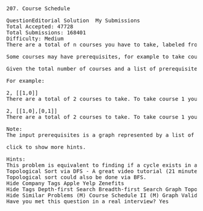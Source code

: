 <pre>
207. Course Schedule  

QuestionEditorial Solution  My Submissions
Total Accepted: 47728
Total Submissions: 168401
Difficulty: Medium
There are a total of n courses you have to take, labeled from 0 to n - 1.

Some courses may have prerequisites, for example to take course 0 you have to first take course 1, which is expressed as a pair: [0,1]

Given the total number of courses and a list of prerequisite pairs, is it possible for you to finish all courses?

For example:

2, [[1,0]]
There are a total of 2 courses to take. To take course 1 you should have finished course 0. So it is possible.

2, [[1,0],[0,1]]
There are a total of 2 courses to take. To take course 1 you should have finished course 0, and to take course 0 you should also have finished course 1. So it is impossible.

Note:
The input prerequisites is a graph represented by a list of edges, not adjacency matrices. Read more about how a graph is represented.

click to show more hints.

Hints:
This problem is equivalent to finding if a cycle exists in a directed graph. If a cycle exists, no topological ordering exists and therefore it will be impossible to take all courses.
Topological Sort via DFS - A great video tutorial (21 minutes) on Coursera explaining the basic concepts of Topological Sort.
Topological sort could also be done via BFS.
Hide Company Tags Apple Yelp Zenefits
Hide Tags Depth-first Search Breadth-first Search Graph Topological Sort
Hide Similar Problems (M) Course Schedule II (M) Graph Valid Tree (M) Minimum Height Trees
Have you met this question in a real interview? Yes  
</pre>
